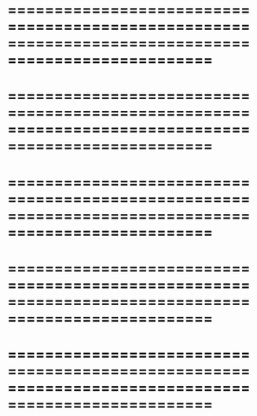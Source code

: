 ====================================================================================================
====================================================================================================
====================================================================================================
====================================================================================================
====================================================================================================
====================================================================================================
====================================================================================================
====================================================================================================
====================================================================================================
====================================================================================================
